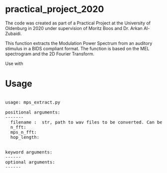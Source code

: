 # practical_project_2020
The code was created as part of a Practical Project at the University of Oldenburg in 2020 under supervision of Moritz Boos and Dr. Arkan Al-Zubaidi. 

This function extracts the Modulation Power Spectrum from an auditory stimulus in a BIDS compliant format.
The function is based on the MEL spectrogram and the 2D Fourier Transform. 

Use with 

# Usage
<pre> 
usage: mps_extract.py 

positional arguments:
-------
  filename :  str, path to wav files to be converted. Can be used with wildcard * .wav. 
  n_fft:
  mps_n_fft: 
  hop_length:
  

keyword arguments:
------
optional arguments:
------


</pre>
